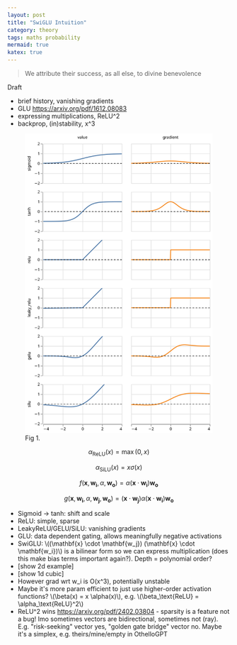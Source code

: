 ```yaml
---
layout: post
title: "SwiGLU Intuition"
category: theory
tags: maths probability
mermaid: true
katex: true
---
```


<blockquote cite="Noam Shazeer">
We attribute their success, as all else, to divine benevolence
</blockquote>

Draft
- brief history, vanishing gradients
- GLU https://arxiv.org/pdf/1612.08083
- expressing multiplications, ReLU^2
- backprop, (in)stability, x^3

<figure>
    <img src="/assets/images/theory/act.svg"/>
    <figcaption>Fig 1.</figcaption>
</figure>

$$\alpha_\text{ReLU}(x) = \max(0, x)$$

$$\alpha_\text{SiLU}(x) = x\sigma(x)$$

$$f(\mathbf{x}, \mathbf{w_i}, \alpha, \mathbf{w_o}) = \alpha(\mathbf{x} \cdot \mathbf{w_i}) \mathbf{w_o}$$

$$g(\mathbf{x}, \mathbf{w_i}, \alpha, \mathbf{w_j}, \mathbf{w_o}) = (\mathbf{x} \cdot \mathbf{w_j}) \alpha(\mathbf{x} \cdot \mathbf{w_i}) \mathbf{w_o}$$

- Sigmoid -> tanh: shift and scale
- ReLU: simple, sparse
- LeakyReLU/GELU/SiLU: vanishing gradients
- GLU: data dependent gating, allows meaningfully negative activations
- SwiGLU: \\((\mathbf{x} \cdot \mathbf{w_j}) (\mathbf{x} \cdot \mathbf{w_i})\\) is a bilinear form so we can express multiplication (does this make bias terms important again?). Depth = polynomial order?
- [show 2d example]
- [show 1d cubic]
- However grad wrt w_i is O(x^3), potentially unstable
- Maybe it's more param efficient to just use higher-order activation functions? \\(\beta(x) = x \alpha(x)\\), e.g. \\(\beta_\text{ReLU} = \alpha_\text{ReLU}^2\\)
- ReLU^2 wins https://arxiv.org/pdf/2402.03804 - sparsity is a feature not a bug! Imo sometimes vectors are bidirectional, sometimes not (ray). E.g. "risk-seeking" vector yes, "golden gate bridge" vector no. Maybe it's a simplex, e.g. theirs/mine/empty in OthelloGPT
